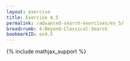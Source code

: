 ```yaml
---
layout: exercise
title: Exercise 4.5
permalink: /advanced-search-exercises/ex_5/
breadcrumb: 4-Beyond-Classical-Search
bookmarkID: ex4.5
---
```


{% include mathjax_support %}
